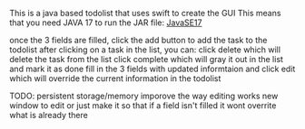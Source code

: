 This is a java based todolist that uses swift to create the GUI
This means that you need JAVA 17 to run the JAR file: [JavaSE17](https://www.oracle.com/java/technologies/javase/jdk17-archive-downloads.html )

once the 3 fields are filled, click the add button to add the task to the todolist
after clicking on a task in the list, you can:
click delete which will delete the task from the list
click complete which will gray it out in the list and mark it as done
fill in the 3 fields with updated informtaion and click edit which will override the current information in the todolist

TODO:
persistent storage/memory
imporove the way editing works
  new window to edit or just make it so that if a field isn't filled it wont overrite what is already there

